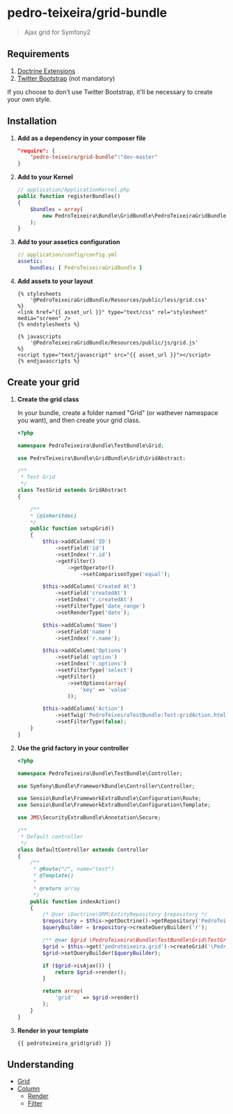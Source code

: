 pedro-teixeira/grid-bundle
===

> Ajax grid for Symfony2


Requirements
------------

1. [Doctrine Extensions](https://github.com/beberlei/DoctrineExtensions)
2. [Twitter Bootstrap](http://twitter.github.com/bootstrap/) (not mandatory)

If you choose to don't use Twitter Bootstrap, it'll be necessary to create your own style.


Installation
------------

1. **Add as a dependency in your composer file**

	```json
	"require": {
        "pedro-teixeira/grid-bundle":"dev-master"
    }
    ```

2. **Add to your Kernel**

	```php
    // application/ApplicationKernel.php
    public function registerBundles()
    {
        $bundles = array(
        	new PedroTeixeira\Bundle\GridBundle\PedroTeixeiraGridBundle()
        );
 	}
    ```

3. **Add to your assetics configuration**

	```yml
    // application/config/config.yml
    assetic:
    	bundles: [ PedroTeixeiraGridBundle ]
    ```

4. **Add assets to your layout**

	```twig
	{% stylesheets
		'@PedroTeixeiraGridBundle/Resources/public/less/grid.css'
	%}
	<link href="{{ asset_url }}" type="text/css" rel="stylesheet" media="screen" />
	{% endstylesheets %}
	```

	```twig
	{% javascripts
        '@PedroTeixeiraGridBundle/Resources/public/js/grid.js'
	%}
    <script type="text/javascript" src="{{ asset_url }}"></script>
    {% endjavascripts %}
	```


Create your grid
------------

1. **Create the grid class**

    In your bundle, create a folder named "Grid" (or wathever namespace you want), and then create your grid class.

    ```php
    <?php

	namespace PedroTeixeira\Bundle\TestBundle\Grid;

	use PedroTeixeira\Bundle\GridBundle\Grid\GridAbstract;

	/**
	 * Test Grid
	 */
	class TestGrid extends GridAbstract
	{

    	/**
     	* {@inheritdoc}
     	*/
    	public function setupGrid()
    	{
        	$this->addColumn('ID')
            	->setField('id')
            	->setIndex('r.id')
            	->getFilter()
                	->getOperator()
                    	->setComparisonType('equal');

	        $this->addColumn('Created At')
    	        ->setField('createdAt')
        	    ->setIndex('r.createdAt')
            	->setFilterType('date_range')
	            ->setRenderType('date');

    	    $this->addColumn('Name')
        	    ->setField('name')
            	->setIndex('r.name');

	        $this->addColumn('Options')
    	        ->setField('option')
        	    ->setIndex('r.options')
            	->setFilterType('select')
	            ->getFilter()
    	            ->setOptions(array(
    	            	'key' => 'value'
    	            ));

	        $this->addColumn('Action')
    	        ->setTwig('PedroTeixeiraTestBundle:Test:gridAction.html.twig')
        	    ->setFilterType(false);
		}
	}
    ```

2. **Use the grid factory in your controller**

	```php
	<?php

	namespace PedroTeixeira\Bundle\TestBundle\Controller;

	use Symfony\Bundle\FrameworkBundle\Controller\Controller;

	use Sensio\Bundle\FrameworkExtraBundle\Configuration\Route;
	use Sensio\Bundle\FrameworkExtraBundle\Configuration\Template;

	use JMS\SecurityExtraBundle\Annotation\Secure;

	/**
	 * Default controller
	 */
	class DefaultController extends Controller
	{
		/**
		 * @Route("/", name="test")
     	 * @Template()
     	 *
     	 * @return array
     	 */
	    public function indexAction()
    	{
    		/* @var \Doctrine\ORM\EntityRepository $repository */
        	$repository = $this->getDoctrine()->getRepository('PedroTeixeiraTestBundle:TestEntity');
	        $queryBuilder = $repository->createQueryBuilder('r');

	        /** @var $grid \PedroTeixeira\Bundle\TestBundle\Grid\TestGrid */
    	    $grid = $this->get('pedroteixeira.grid')->createGrid('\PedroTeixeira\Bundle\TestBundle\Grid\TestGrid');
        	$grid->setQueryBuilder($queryBuilder);

        	if ($grid->isAjax()) {
            	return $grid->render();
        	}

        	return array(
            	'grid'   => $grid->render()
        	);
    	}
	}
	```

3. **Render in your template**

    ```twig
    {{ pedroteixeira_grid(grid) }}
    ````

Understanding
------------

* [Grid](https://github.com/pedro-teixeira/grid-bundle/tree/master/Resources/doc/grid.md)
* [Column](https://github.com/pedro-teixeira/grid-bundle/tree/master/Resources/doc/column.md)
 	* [Render](https://github.com/pedro-teixeira/grid-bundle/tree/master/Resources/doc/column/render.md)
 	* [Filter](https://github.com/pedro-teixeira/grid-bundle/tree/master/Resources/doc/column/filter.md)